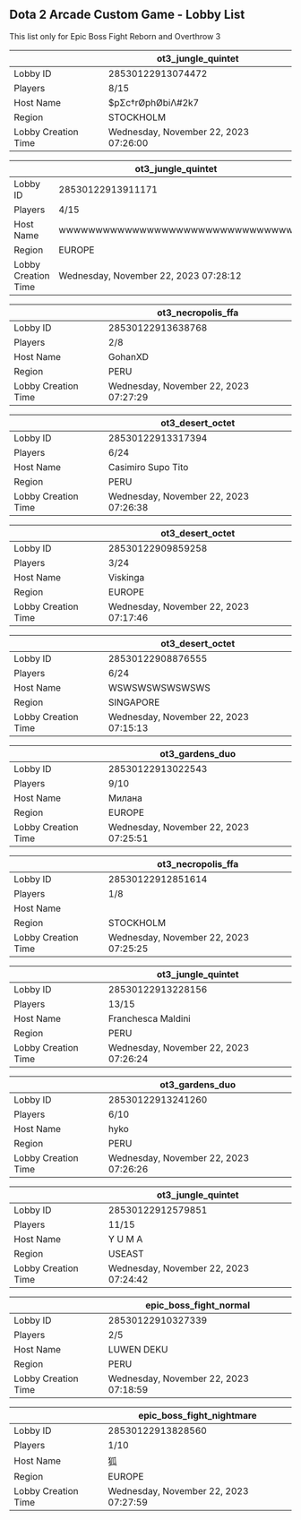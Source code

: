 ## Dota 2 Arcade Custom Game - Lobby List

This list only for Epic Boss Fight Reborn and Overthrow 3

|  | ot3_jungle_quintet |
| ------ | ------ |
| Lobby ID | 28530122913074472 |
| Players | 8/15 |
| Host Name | $pΣc†rØphØbiΛ#2k7 |
| Region | STOCKHOLM |
| Lobby Creation Time | Wednesday, November 22, 2023 07:26:00 |


|  | ot3_jungle_quintet |
| ------ | ------ |
| Lobby ID | 28530122913911171 |
| Players | 4/15 |
| Host Name | wwwwwwwwwwwwwwwwwwwwwwwwwwwwwwww |
| Region | EUROPE |
| Lobby Creation Time | Wednesday, November 22, 2023 07:28:12 |


|  | ot3_necropolis_ffa |
| ------ | ------ |
| Lobby ID | 28530122913638768 |
| Players | 2/8 |
| Host Name | GohanXD |
| Region | PERU |
| Lobby Creation Time | Wednesday, November 22, 2023 07:27:29 |


|  | ot3_desert_octet |
| ------ | ------ |
| Lobby ID | 28530122913317394 |
| Players | 6/24 |
| Host Name | Casimiro Supo Tito |
| Region | PERU |
| Lobby Creation Time | Wednesday, November 22, 2023 07:26:38 |


|  | ot3_desert_octet |
| ------ | ------ |
| Lobby ID | 28530122909859258 |
| Players | 3/24 |
| Host Name | Viskinga |
| Region | EUROPE |
| Lobby Creation Time | Wednesday, November 22, 2023 07:17:46 |


|  | ot3_desert_octet |
| ------ | ------ |
| Lobby ID | 28530122908876555 |
| Players | 6/24 |
| Host Name | WSWSWSWSWSWSWS |
| Region | SINGAPORE |
| Lobby Creation Time | Wednesday, November 22, 2023 07:15:13 |


|  | ot3_gardens_duo |
| ------ | ------ |
| Lobby ID | 28530122913022543 |
| Players | 9/10 |
| Host Name | Милана |
| Region | EUROPE |
| Lobby Creation Time | Wednesday, November 22, 2023 07:25:51 |


|  | ot3_necropolis_ffa |
| ------ | ------ |
| Lobby ID | 28530122912851614 |
| Players | 1/8 |
| Host Name |             |
| Region | STOCKHOLM |
| Lobby Creation Time | Wednesday, November 22, 2023 07:25:25 |


|  | ot3_jungle_quintet |
| ------ | ------ |
| Lobby ID | 28530122913228156 |
| Players | 13/15 |
| Host Name | Franchesca Maldini |
| Region | PERU |
| Lobby Creation Time | Wednesday, November 22, 2023 07:26:24 |


|  | ot3_gardens_duo |
| ------ | ------ |
| Lobby ID | 28530122913241260 |
| Players | 6/10 |
| Host Name | hyko |
| Region | PERU |
| Lobby Creation Time | Wednesday, November 22, 2023 07:26:26 |


|  | ot3_jungle_quintet |
| ------ | ------ |
| Lobby ID | 28530122912579851 |
| Players | 11/15 |
| Host Name | Y U M A |
| Region | USEAST |
| Lobby Creation Time | Wednesday, November 22, 2023 07:24:42 |


|  | epic_boss_fight_normal |
| ------ | ------ |
| Lobby ID | 28530122910327339 |
| Players | 2/5 |
| Host Name | LUWEN DEKU |
| Region | PERU |
| Lobby Creation Time | Wednesday, November 22, 2023 07:18:59 |


|  | epic_boss_fight_nightmare |
| ------ | ------ |
| Lobby ID | 28530122913828560 |
| Players | 1/10 |
| Host Name | 狐 |
| Region | EUROPE |
| Lobby Creation Time | Wednesday, November 22, 2023 07:27:59 |


